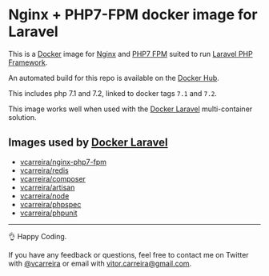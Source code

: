 # Nginx + PHP7-FPM docker image for Laravel

This is a [Docker](http://www.docker.com) image for [Nginx](http://nginx.org/) and [PHP7 FPM](http://php-fpm.org/) suited to run [Laravel PHP Framework](http://laravel.com/).

An automated build for this repo is available on the [Docker Hub](https://registry.hub.docker.com/u/vcarreira/nginx-php7-fpm/).

This includes php 7.1 and 7.2, linked to docker tags `7.1` and `7.2`.

This image works well when used with the [Docker Laravel](https://github.com/vcarreira/docker-laravel) multi-container solution.

## Images used by [Docker Laravel](https://github.com/vcarreira/docker-laravel)
  - [vcarreira/nginx-php7-fpm](https://registry.hub.docker.com/u/vcarreira/nginx-php7-fpm)
  - [vcarreira/redis](https://registry.hub.docker.com/u/vcarreira/redis)
  - [vcarreira/composer](https://registry.hub.docker.com/u/vcarreira/composer)
  - [vcarreira/artisan](https://registry.hub.docker.com/u/vcarreira/artisan)
  - [vcarreira/node](https://registry.hub.docker.com/u/vcarreira/node)
  - [vcarreira/phpspec](https://registry.hub.docker.com/u/vcarreira/phpspec)
  - [vcarreira/phpunit](https://registry.hub.docker.com/u/vcarreira/phpunit)

---

:ok_hand: Happy Coding.

If you have any feedback or questions, feel free to contact me on Twitter with [@vcarreira](https://twitter.com/vcarreira) or email with [vitor.carreira@gmail.com](mailto:vitor.carreira@gmail.com).
